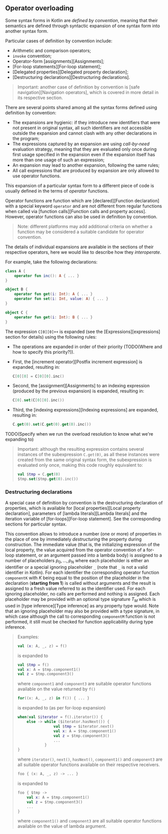 ## Operator overloading

Some syntax forms in Kotlin are *defined by convention*, meaning that their semantics are defined through syntactic expansion of one syntax form into another syntax form.

Particular cases of definition by convention include:

- Arithmetic and comparison operators;
- `invoke` convention;
- Operator-form [assignments][Assignments];
- [For-loop statements][For-loop statement];
- [Delegated properties][Delegated property declaration];
- [Destructuring declarations][Destructuring declarations].

> Important: another case of definition by convention is [safe navigation][Navigation operators], which is covered in more detail in its respective section.

There are several points shared among all the syntax forms defined using definition by convention:

- The expansions are hygienic: if they introduce new identifiers that were not present in original syntax, all such identifiers are not accessible outside the expansion and cannot clash with any other declarations in the program;
- The expressions captured by an expansion are using *call-by-need* evaluation strategy, meaning that they are evaluated only once during first usage specified in the expansion even if the expansion itself has more than one usage of such an expression;
- An expansion may lead to another expansion, following the same rules;
- All call expressions that are produced by expansion are only allowed to use operator functions.

This expansion of a particular syntax form to a different piece of code is usually defined in the terms of *operator* functions.

Operator functions are function which are [declared][Function declaration] with a special keyword `operator` and are not different from regular functions when called via [function calls][Function calls and property access].
However, operator functions can also be used in definition by convention.

> Note: different platforms may add additional criteria on whether a function may be considered a suitable candidate for operator convention.

The details of individual expansions are available in the sections of their respective operators, here we would like to describe how they *interoperate*.

For example, take the following declarations:

```kotlin
class A {
    operator fun inc(): A { ... }
}

object B {
    operator fun get(i: Int): A { ... }
    operator fun set(i: Int, value: A) { ... }
}

object C {
    operator fun get(i: Int): B { ... }
}

```

The expression `C[0][0]++` is expanded (see the [Expressions][expressions] section for details) using the following rules:

- The operations are expanded in order of their priority (TODO(Where and how to specify this priority?)).

- First, the [increment operator][Postfix increment expression] is expanded, resulting in:
  
    ```kotlin
    C[0][0] = C[0][0].inc()
    ```
- Second, the [assignment][Assignments] to an indexing expression (produced by the previous expansion) is expanded, resulting in:
  
    ```kotlin
    C[0].set(C[0][0].inc())
    ```
- Third, the [indexing expressions][Indexing expressions] are expanded, resulting in:
  
    ```kotlin
    C.get(0).set(C.get(0).get(0).inc())
    ```

TODO(Specify when we run the overload resolution to know what we're expanding to)

> Important: although the resulting expression contains several instances of the subexpression `C.get(0)`, as all these instances were created from the same original syntax form, the subexpression is evaluated only once, making this code roughly equivalent to:
> 
> ```kotlin
> val $tmp = C.get(0)
> $tmp.set($tmp.get(0).inc())
> ```

### Destructuring declarations

A special case of definition by convention is the destructuring declaration of properties, which is available for [local properties][Local property declaration], parameters of [lambda literals][Lambda literals] and the iteration variable of [for-loops][For-loop statement].
See the corresponding sections for particular syntax.

This convention allows to introduce a number (one or more) of properties in the place of one by immediately *destructuring* the property during construction.
The immediate value (that is, the initializing expression of the local property, the value acquired from the operator convention of a for-loop statement, or an argument passed into a lambda body) is assigned to a number of placeholders $p_0, \ldots, p_N$ where each placeholder is either an identifier or a special ignoring placeholder `_` (note that `_` is not a valid identifier in Kotlin).
For each identifier the corresponding operator function `componentK` with $K$ being equal to the position of the placeholder in the declaration (**starting from 1**) is called without arguments and the result is assigned to a fresh value referred to as the identifier used.
For each ignoring placeholder, no calls are performed and nothing is assigned.
Each placeholder may be provided with an optional type signature $T_M$ which is used in [type inference][Type inference] as any property type would.
Note that an ignoring placeholder may also be provided with a type signature, in which case although the call to corresponding `componentM` function is not performed, it still must be checked for function applicability during type inference.

> Examples:
>
> ```kotlin
> val (x: A, _, z) = f()
> ```
>
> is expanded to
>
> ```kotlin
> val $tmp = f()
> val x: A = $tmp.component1()
> val z = $tmp.component3()
> ```
>
> where `component1` and `component3` are suitable operator functions available on the value returned by `f()`
>
> ```kotlin
> for((x: A, _, z) in f()) { ... }
> ```
>
> is expanded to (as per for-loop expansion)
>
> ```kotlin
> when(val $iterator = f().iterator()) {
>     else -> while ($iterator.hasNext()) {
>                 val $tmp = $iterator.next()
>      		      val x: A = $tmp.component1()
>                 val z = $tmp.component3()
>                 ...
>             }
> }
> ```
>
> where `iterator()`, `next()`, `hasNext()`, `component1()` and `component3` are all suitable operator functions available on their respective receivers.
>
> ```kotlin
> foo { (x: A, _, z) -> ... }
> ```
>
> is expanded to
>
> ```kotlin
> foo { $tmp ->
>     val x: A = $tmp.component1()
>     val z = $tmp.component3()
>     ...
> }
> ```
>
> where `component1()` and `component3` are all suitable operator functions available on the value of lambda argument.

